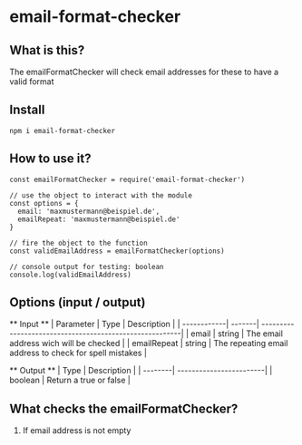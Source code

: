 # email-format-checker

## What is this?
The emailFormatChecker will check email addresses for these to have a valid format

## Install
```
npm i email-format-checker
```

## How to use it?

```
const emailFormatChecker = require('email-format-checker')

// use the object to interact with the module
const options = {
  email: 'maxmustermann@beispiel.de',
  emailRepeat: 'maxmustermann@beispiel.de'
}

// fire the object to the function
const validEmailAddress = emailFormatChecker(options)

// console output for testing: boolean
console.log(validEmailAddress)
```

## Options (input / output)

** Input **
| Parameter   | Type   | Description                                             |
| ------------| -------| --------------------------------------------------------|
| email       | string | The email address wich will be checked                  |
| emailRepeat | string | The repeating email address to check for spell mistakes |

** Output **
| Type    | Description             |
| --------| ------------------------|
| boolean | Return a true or false |

## What checks the emailFormatChecker?

1. If email address is not empty